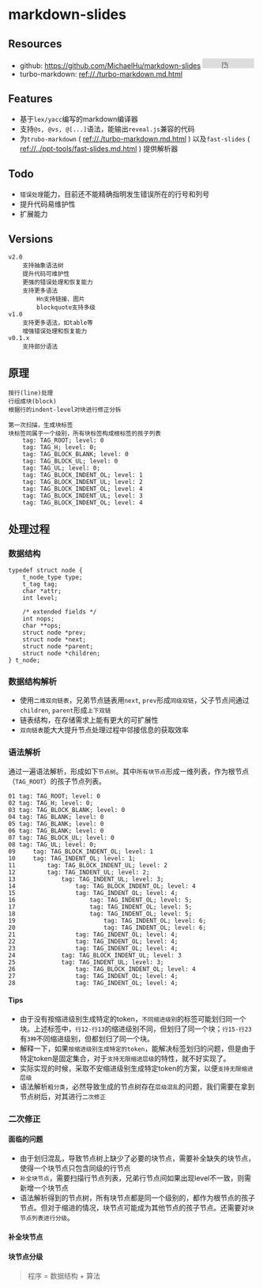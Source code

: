 # markdown-slides

## Resources

* github: <https://github.com/MichaelHu/markdown-slides> <iframe src="http://258i.com/gbtn.html?user=MichaelHu&repo=markdown-slides&type=star&count=true" frameborder="0" scrolling="0" width="105px" height="20px"></iframe>
* turbo-markdown: <ref://./turbo-markdown.md.html>


## Features

* 基于`lex/yacc`编写的markdown编译器
* 支持`@s, @vs, @[...]`语法，能输出`reveal.js`兼容的代码
* 为`trubo-markdown` ( <ref://./turbo-markdown.md.html> ) 以及`fast-slides` ( <ref://../ppt-tools/fast-slides.md.html> ) 提供解析器


## Todo

* `错误处理`能力，目前还不能精确指明发生错误所在的行号和列号
* 提升代码易维护性
* 扩展能力


## Versions

    v2.0
        支持抽象语法树
        提升代码可维护性
        更强的错误处理和恢复能力
        支持更多语法
            Hn支持链接、图片
            blockquote支持多级
    v1.0
        支持更多语法，如table等
        增强错误处理和恢复能力
    v0.1.x
        支持部分语法

## 原理

    按行(line)处理
    行组成块(block)
    根据行的indent-level对块进行修正分拆

    第一次扫描，生成块标签
    块标签同属于一个级别，所有块标签构成根标签的孩子列表
        tag: TAG_ROOT; level: 0
        tag: TAG_H; level: 0;
        tag: TAG_BLOCK_BLANK; level: 0
        tag: TAG_BLOCK_UL; level: 0
        tag: TAG_UL; level: 0;
        tag: TAG_BLOCK_INDENT_OL; level: 1
        tag: TAG_BLOCK_INDENT_UL; level: 2
        tag: TAG_BLOCK_INDENT_OL; level: 4
        tag: TAG_BLOCK_INDENT_UL; level: 3
        tag: TAG_BLOCK_INDENT_OL; level: 4


## 处理过程 

### 数据结构

    typedef struct node {
        t_node_type type;
        t_tag tag;
        char *attr;
        int level;

        /* extended fields */
        int nops;
        char **ops;
        struct node *prev;
        struct node *next;
        struct node *parent;
        struct node *children;
    } t_node;


### 数据结构解析

* 使用`二维双向链表`，兄弟节点链表用`next`, `prev`形成`同级双链`，父子节点间通过`children`, `parent`形成`上下双链`
* 链表结构，在存储需求上能有更大的可扩展性
* `双向链表`能大大提升节点处理过程中邻接信息的获取效率


### 语法解析

通过一遍语法解析，形成如下`节点树`。其中`所有块节点`形成一维列表，作为根节点（`TAG_ROOT`）的孩子节点列表。

    01 tag: TAG_ROOT; level: 0
    02 tag: TAG_H; level: 0;
    03 tag: TAG_BLOCK_BLANK; level: 0
    04 tag: TAG_BLANK; level: 0
    05 tag: TAG_BLANK; level: 0
    06 tag: TAG_BLANK; level: 0
    07 tag: TAG_BLOCK_UL; level: 0
    08 tag: TAG_UL; level: 0;
    09     tag: TAG_BLOCK_INDENT_OL; level: 1
    10     tag: TAG_INDENT_OL; level: 1;
    11         tag: TAG_BLOCK_INDENT_UL; level: 2
    12         tag: TAG_INDENT_UL; level: 2;
    13             tag: TAG_INDENT_UL; level: 3;
    14                 tag: TAG_BLOCK_INDENT_OL; level: 4
    15                 tag: TAG_INDENT_OL; level: 4;
    16                     tag: TAG_INDENT_OL; level: 5;
    17                     tag: TAG_INDENT_OL; level: 5;
    18                     tag: TAG_INDENT_OL; level: 5;
    19                         tag: TAG_INDENT_OL; level: 6;
    20                         tag: TAG_INDENT_OL; level: 6;
    21                 tag: TAG_INDENT_OL; level: 4;
    22                 tag: TAG_INDENT_OL; level: 4;
    23                 tag: TAG_INDENT_OL; level: 4;
    24             tag: TAG_BLOCK_INDENT_UL; level: 3
    25             tag: TAG_INDENT_UL; level: 3;
    26                 tag: TAG_BLOCK_INDENT_OL; level: 4
    27                 tag: TAG_INDENT_OL; level: 4;
    28                 tag: TAG_INDENT_OL; level: 4;


#### Tips

* 由于没有按缩进级别生成特定的token，`不同缩进级别`的标签可能划归同一个块。上述标签中，`行12-行13`的缩进级别不同，但划归了同一个块；`行15-行23`有`3种`不同缩进级别，但都划归了同一个块。
* 解释一下，如果`按缩进级别生成特定的token`，能解决标签划归的问题，但是由于特定token是固定集合，对于`支持无限缩进层级`的特性，就不好实现了。
* 实际实现的时候，采取不安缩进级别生成特定token的方案，以便`支持无限缩进层级`
* 语法解析`粗分类`，必然导致生成的节点树存在`层级混乱`的问题，我们需要在拿到节点树后，对其进行`二次修正`


### 二次修正

#### 面临的问题

* 由于划归混乱，导致节点树上缺少了必要的块节点，需要补全缺失的块节点，使得一个块节点只包含同级的行节点
* `补全块节点`，需要扫描行节点列表，兄弟行节点间如果出现level不一致，则需新增一个块节点
* 语法解析得到的节点树，所有块节点都是同一个级别的，都作为根节点的孩子节点。但对于缩进的情况，块节点可能成为其他节点的孩子节点。还需要对`块节点列表进行分级`。

#### 补全块节点

#### 块节点分级





> 程序 = 数据结构 + 算法
